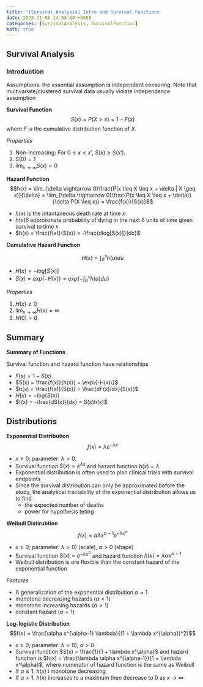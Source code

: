 ```yaml
---
title: '[Survival Analysis] Intro and Survival Functions'
date: 2023-11-08 14:33:00 +0000
categories: [SurvivalAnalysis, SurvivalFunction]
math: true
---
```


## Survival Analysis 

### Introduction
 Assumptions: the essential assumption is independent censoring. Note that multivariate/clustered survival data usually violate independence assumption

**Survival Function**
$$S(x) = P(X > x)  = 1 - F(x)$$
where $F$ is the cumulative distribution function of $X$.

*Properties*
1. Non-increasing: For $0 \leq x \leq x'$, $S(x) \geq S(x')$. 
2. $S(0) = 1$
3. $\lim_{x \rightarrow \infty}S(x) = 0$

**Hazard Function**
$$h(x) = \lim_{\delta \rightarrow 0}\frac{P(x \leq X \leq x + \delta | X \geq x)}{\delta} = \lim_{\delta \rightarrow 0}\frac{P(x \leq X \leq x + \delta)}{\delta P(X \leq x)} = \frac{f(x)}{S(x)}$$

- $h(x)$ is the intantaneous death rate at time $x$
- $h(x)\delta$ approixmate probability of dying in the next $\delta$ units of time given survival to time $x$
- $h(x) = \frac{f(x)}{S(x)} = -\frac{dlog[S(x)]}{dx}$

**Cumulative Hazard Function**

$$H(x) = \int_{0}^{x} h(u) du$$

- $H(x) = -log[S(x)]$
- $S(x) = exp\{-H(x)\} = exp \{ - \int_{0}^{x}h(u) du\}$

*Properties*
1. $H(x) \geq 0$
2. $\lim_{x \rightarrow \infty} H(x) = \infty$
3. $H(0) = 0$

## Summary
**Summary of Functions**

Survival function and hazard function have relationships

- $F(x) = 1 - S(x)$ 
- $S(x) = \frac{f(x)}{h(x)} = \exp\{-H(x)\}$
- $h(x) = \frac{f(x)}{S(x)} = \frac{dF(x)/dx}{S(x)}$
- $H(x) = -log\{S(x)\}$
- $f(x) = -\frac{dS(x)}{dx} = S(x)h(x)$

## Distributions 
**Exponential Distribution**
$$f(x) = \lambda e^{-\lambda x}$$

- $x \geq 0$; parameter: $\lambda > 0$.
- Survival function $S(x) = e^{\lambda x}$ and hazard function $h(x)=  \lambda$
- Exponential distribution is often used to plan clinical trials with survival endpoints
- Since the survival distribution can only be approximated before the study, the analytical tractability of the exponential distribution allows us to find :
	- the expected number of deaths
	- power for hypothesis teting

**Weibull Distirubtion**
$$f(x) = \alpha \lambda x^{\alpha-1}e^{-\lambda x^{\alpha}}$$

- $x \geq 0$; parameter: $\lambda >0)$ (scale), $\alpha > 0$ (shape)
- Survival function $S(x) = e^{-\lambda x^{\alpha}}$ and hazard function $h(x) = \lambda \alpha x^{\alpha -1}$
- Weibull distribution is ore flexible than the constant hazard of the exponential function

*Features*
- A generalization of the exponential distribution $\alpha = 1$
- monotone decreasing hazards $(\alpha <1)$
- monotone increasing hazards $(\alpha >1)$
- constant hazard $(\alpha = 1)$

**Log-logistic Distribution**
$$f(x) = \frac{\alpha x^{\alpha-1} \lambda}{(1 + \lambda x^{\alpha})^2}$$
- $x \geq 0$; parameter: $\lambda >0)$, $\alpha > 0$
- Survival function $S(x) = \frac{1}{1 + \lambda x^\alpha}$ and hazard function is $h(x) = \frac{\lambda \alpha x^{\alpha-1}}{1 + \lambda x^\alpha}$, where numerator of hazard function is the same as Weibull
- If $\alpha \leq 1$, $h(x)$ i monotone decreasing
- If $\alpha >1$, $h(x)$ increases to a maximum then decrease to 0 as $x \rightarrow \infty$

